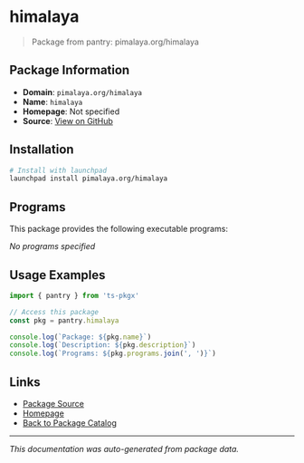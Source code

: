 # himalaya

> Package from pantry: pimalaya.org/himalaya

## Package Information

- **Domain**: `pimalaya.org/himalaya`
- **Name**: `himalaya`
- **Homepage**: Not specified
- **Source**: [View on GitHub](https://github.com/pkgxdev/pantry/tree/main/projects/pimalaya.org/himalaya/package.yml)

## Installation

```bash
# Install with launchpad
launchpad install pimalaya.org/himalaya
```

## Programs

This package provides the following executable programs:

*No programs specified*

## Usage Examples

```typescript
import { pantry } from 'ts-pkgx'

// Access this package
const pkg = pantry.himalaya

console.log(`Package: ${pkg.name}`)
console.log(`Description: ${pkg.description}`)
console.log(`Programs: ${pkg.programs.join(', ')}`)
```

## Links

- [Package Source](https://github.com/pkgxdev/pantry/tree/main/projects/pimalaya.org/himalaya/package.yml)
- [Homepage](#)
- [Back to Package Catalog](../../../package-catalog.md)

---

*This documentation was auto-generated from package data.*
